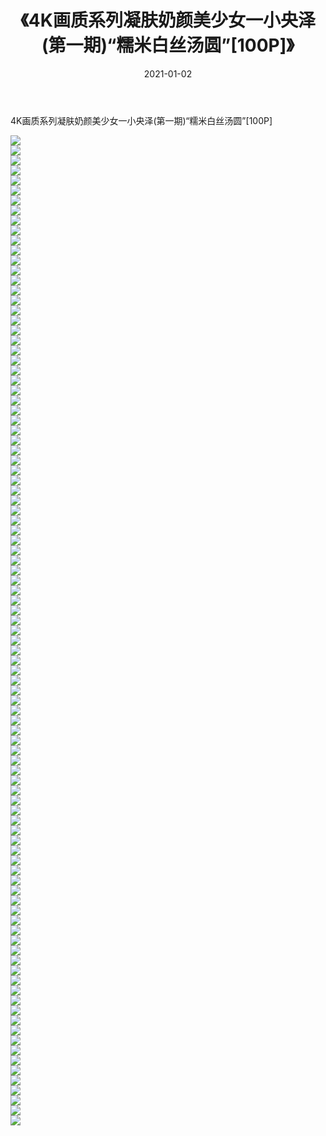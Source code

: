 ﻿---
layout: post
title:  《4K画质系列凝肤奶颜美少女一小央泽(第一期)“糯米白丝汤圆”[100P]》
date:   2021-01-02
img: http://img.660000.xyz/Sharelink/性感/2021/4K画质系列凝肤奶颜美少女一小央泽(第一期)“糯米白丝汤圆”[100P]/000.jpg
categories: [美女, 清纯, 唯美]
---

4K画质系列凝肤奶颜美少女一小央泽(第一期)“糯米白丝汤圆”[100P]

  ![](http://img.660000.xyz/Sharelink/性感/2021/4K画质系列凝肤奶颜美少女一小央泽(第一期)“糯米白丝汤圆”[100P]/001.jpg) <br> ![](http://img.660000.xyz/Sharelink/性感/2021/4K画质系列凝肤奶颜美少女一小央泽(第一期)“糯米白丝汤圆”[100P]/002.jpg) <br> ![](http://img.660000.xyz/Sharelink/性感/2021/4K画质系列凝肤奶颜美少女一小央泽(第一期)“糯米白丝汤圆”[100P]/003.jpg) <br> ![](http://img.660000.xyz/Sharelink/性感/2021/4K画质系列凝肤奶颜美少女一小央泽(第一期)“糯米白丝汤圆”[100P]/004.jpg) <br> ![](http://img.660000.xyz/Sharelink/性感/2021/4K画质系列凝肤奶颜美少女一小央泽(第一期)“糯米白丝汤圆”[100P]/005.jpg) <br> ![](http://img.660000.xyz/Sharelink/性感/2021/4K画质系列凝肤奶颜美少女一小央泽(第一期)“糯米白丝汤圆”[100P]/006.jpg) <br> ![](http://img.660000.xyz/Sharelink/性感/2021/4K画质系列凝肤奶颜美少女一小央泽(第一期)“糯米白丝汤圆”[100P]/007.jpg) <br> ![](http://img.660000.xyz/Sharelink/性感/2021/4K画质系列凝肤奶颜美少女一小央泽(第一期)“糯米白丝汤圆”[100P]/008.jpg) <br> ![](http://img.660000.xyz/Sharelink/性感/2021/4K画质系列凝肤奶颜美少女一小央泽(第一期)“糯米白丝汤圆”[100P]/009.jpg) <br> ![](http://img.660000.xyz/Sharelink/性感/2021/4K画质系列凝肤奶颜美少女一小央泽(第一期)“糯米白丝汤圆”[100P]/010.jpg) <br> ![](http://img.660000.xyz/Sharelink/性感/2021/4K画质系列凝肤奶颜美少女一小央泽(第一期)“糯米白丝汤圆”[100P]/011.jpg) <br> ![](http://img.660000.xyz/Sharelink/性感/2021/4K画质系列凝肤奶颜美少女一小央泽(第一期)“糯米白丝汤圆”[100P]/012.jpg) <br> ![](http://img.660000.xyz/Sharelink/性感/2021/4K画质系列凝肤奶颜美少女一小央泽(第一期)“糯米白丝汤圆”[100P]/013.jpg) <br> ![](http://img.660000.xyz/Sharelink/性感/2021/4K画质系列凝肤奶颜美少女一小央泽(第一期)“糯米白丝汤圆”[100P]/014.jpg) <br> ![](http://img.660000.xyz/Sharelink/性感/2021/4K画质系列凝肤奶颜美少女一小央泽(第一期)“糯米白丝汤圆”[100P]/015.jpg) <br> ![](http://img.660000.xyz/Sharelink/性感/2021/4K画质系列凝肤奶颜美少女一小央泽(第一期)“糯米白丝汤圆”[100P]/016.jpg) <br> ![](http://img.660000.xyz/Sharelink/性感/2021/4K画质系列凝肤奶颜美少女一小央泽(第一期)“糯米白丝汤圆”[100P]/017.jpg) <br> ![](http://img.660000.xyz/Sharelink/性感/2021/4K画质系列凝肤奶颜美少女一小央泽(第一期)“糯米白丝汤圆”[100P]/018.jpg) <br> ![](http://img.660000.xyz/Sharelink/性感/2021/4K画质系列凝肤奶颜美少女一小央泽(第一期)“糯米白丝汤圆”[100P]/019.jpg) <br> ![](http://img.660000.xyz/Sharelink/性感/2021/4K画质系列凝肤奶颜美少女一小央泽(第一期)“糯米白丝汤圆”[100P]/020.jpg) <br> ![](http://img.660000.xyz/Sharelink/性感/2021/4K画质系列凝肤奶颜美少女一小央泽(第一期)“糯米白丝汤圆”[100P]/021.jpg) <br> ![](http://img.660000.xyz/Sharelink/性感/2021/4K画质系列凝肤奶颜美少女一小央泽(第一期)“糯米白丝汤圆”[100P]/022.jpg) <br> ![](http://img.660000.xyz/Sharelink/性感/2021/4K画质系列凝肤奶颜美少女一小央泽(第一期)“糯米白丝汤圆”[100P]/023.jpg) <br> ![](http://img.660000.xyz/Sharelink/性感/2021/4K画质系列凝肤奶颜美少女一小央泽(第一期)“糯米白丝汤圆”[100P]/024.jpg) <br> ![](http://img.660000.xyz/Sharelink/性感/2021/4K画质系列凝肤奶颜美少女一小央泽(第一期)“糯米白丝汤圆”[100P]/025.jpg) <br> ![](http://img.660000.xyz/Sharelink/性感/2021/4K画质系列凝肤奶颜美少女一小央泽(第一期)“糯米白丝汤圆”[100P]/026.jpg) <br> ![](http://img.660000.xyz/Sharelink/性感/2021/4K画质系列凝肤奶颜美少女一小央泽(第一期)“糯米白丝汤圆”[100P]/027.jpg) <br> ![](http://img.660000.xyz/Sharelink/性感/2021/4K画质系列凝肤奶颜美少女一小央泽(第一期)“糯米白丝汤圆”[100P]/028.jpg) <br> ![](http://img.660000.xyz/Sharelink/性感/2021/4K画质系列凝肤奶颜美少女一小央泽(第一期)“糯米白丝汤圆”[100P]/029.jpg) <br> ![](http://img.660000.xyz/Sharelink/性感/2021/4K画质系列凝肤奶颜美少女一小央泽(第一期)“糯米白丝汤圆”[100P]/030.jpg) <br> ![](http://img.660000.xyz/Sharelink/性感/2021/4K画质系列凝肤奶颜美少女一小央泽(第一期)“糯米白丝汤圆”[100P]/031.jpg) <br> ![](http://img.660000.xyz/Sharelink/性感/2021/4K画质系列凝肤奶颜美少女一小央泽(第一期)“糯米白丝汤圆”[100P]/032.jpg) <br> ![](http://img.660000.xyz/Sharelink/性感/2021/4K画质系列凝肤奶颜美少女一小央泽(第一期)“糯米白丝汤圆”[100P]/033.jpg) <br> ![](http://img.660000.xyz/Sharelink/性感/2021/4K画质系列凝肤奶颜美少女一小央泽(第一期)“糯米白丝汤圆”[100P]/034.jpg) <br> ![](http://img.660000.xyz/Sharelink/性感/2021/4K画质系列凝肤奶颜美少女一小央泽(第一期)“糯米白丝汤圆”[100P]/035.jpg) <br> ![](http://img.660000.xyz/Sharelink/性感/2021/4K画质系列凝肤奶颜美少女一小央泽(第一期)“糯米白丝汤圆”[100P]/036.jpg) <br> ![](http://img.660000.xyz/Sharelink/性感/2021/4K画质系列凝肤奶颜美少女一小央泽(第一期)“糯米白丝汤圆”[100P]/037.jpg) <br> ![](http://img.660000.xyz/Sharelink/性感/2021/4K画质系列凝肤奶颜美少女一小央泽(第一期)“糯米白丝汤圆”[100P]/038.jpg) <br> ![](http://img.660000.xyz/Sharelink/性感/2021/4K画质系列凝肤奶颜美少女一小央泽(第一期)“糯米白丝汤圆”[100P]/039.jpg) <br> ![](http://img.660000.xyz/Sharelink/性感/2021/4K画质系列凝肤奶颜美少女一小央泽(第一期)“糯米白丝汤圆”[100P]/040.jpg) <br> ![](http://img.660000.xyz/Sharelink/性感/2021/4K画质系列凝肤奶颜美少女一小央泽(第一期)“糯米白丝汤圆”[100P]/041.jpg) <br> ![](http://img.660000.xyz/Sharelink/性感/2021/4K画质系列凝肤奶颜美少女一小央泽(第一期)“糯米白丝汤圆”[100P]/042.jpg) <br> ![](http://img.660000.xyz/Sharelink/性感/2021/4K画质系列凝肤奶颜美少女一小央泽(第一期)“糯米白丝汤圆”[100P]/043.jpg) <br> ![](http://img.660000.xyz/Sharelink/性感/2021/4K画质系列凝肤奶颜美少女一小央泽(第一期)“糯米白丝汤圆”[100P]/044.jpg) <br> ![](http://img.660000.xyz/Sharelink/性感/2021/4K画质系列凝肤奶颜美少女一小央泽(第一期)“糯米白丝汤圆”[100P]/045.jpg) <br> ![](http://img.660000.xyz/Sharelink/性感/2021/4K画质系列凝肤奶颜美少女一小央泽(第一期)“糯米白丝汤圆”[100P]/046.jpg) <br> ![](http://img.660000.xyz/Sharelink/性感/2021/4K画质系列凝肤奶颜美少女一小央泽(第一期)“糯米白丝汤圆”[100P]/047.jpg) <br> ![](http://img.660000.xyz/Sharelink/性感/2021/4K画质系列凝肤奶颜美少女一小央泽(第一期)“糯米白丝汤圆”[100P]/048.jpg) <br> ![](http://img.660000.xyz/Sharelink/性感/2021/4K画质系列凝肤奶颜美少女一小央泽(第一期)“糯米白丝汤圆”[100P]/049.jpg) <br> ![](http://img.660000.xyz/Sharelink/性感/2021/4K画质系列凝肤奶颜美少女一小央泽(第一期)“糯米白丝汤圆”[100P]/050.jpg) <br> ![](http://img.660000.xyz/Sharelink/性感/2021/4K画质系列凝肤奶颜美少女一小央泽(第一期)“糯米白丝汤圆”[100P]/051.jpg) <br> ![](http://img.660000.xyz/Sharelink/性感/2021/4K画质系列凝肤奶颜美少女一小央泽(第一期)“糯米白丝汤圆”[100P]/052.jpg) <br> ![](http://img.660000.xyz/Sharelink/性感/2021/4K画质系列凝肤奶颜美少女一小央泽(第一期)“糯米白丝汤圆”[100P]/053.jpg) <br> ![](http://img.660000.xyz/Sharelink/性感/2021/4K画质系列凝肤奶颜美少女一小央泽(第一期)“糯米白丝汤圆”[100P]/054.jpg) <br> ![](http://img.660000.xyz/Sharelink/性感/2021/4K画质系列凝肤奶颜美少女一小央泽(第一期)“糯米白丝汤圆”[100P]/055.jpg) <br> ![](http://img.660000.xyz/Sharelink/性感/2021/4K画质系列凝肤奶颜美少女一小央泽(第一期)“糯米白丝汤圆”[100P]/056.jpg) <br> ![](http://img.660000.xyz/Sharelink/性感/2021/4K画质系列凝肤奶颜美少女一小央泽(第一期)“糯米白丝汤圆”[100P]/057.jpg) <br> ![](http://img.660000.xyz/Sharelink/性感/2021/4K画质系列凝肤奶颜美少女一小央泽(第一期)“糯米白丝汤圆”[100P]/058.jpg) <br> ![](http://img.660000.xyz/Sharelink/性感/2021/4K画质系列凝肤奶颜美少女一小央泽(第一期)“糯米白丝汤圆”[100P]/059.jpg) <br> ![](http://img.660000.xyz/Sharelink/性感/2021/4K画质系列凝肤奶颜美少女一小央泽(第一期)“糯米白丝汤圆”[100P]/060.jpg) <br> ![](http://img.660000.xyz/Sharelink/性感/2021/4K画质系列凝肤奶颜美少女一小央泽(第一期)“糯米白丝汤圆”[100P]/061.jpg) <br> ![](http://img.660000.xyz/Sharelink/性感/2021/4K画质系列凝肤奶颜美少女一小央泽(第一期)“糯米白丝汤圆”[100P]/062.jpg) <br> ![](http://img.660000.xyz/Sharelink/性感/2021/4K画质系列凝肤奶颜美少女一小央泽(第一期)“糯米白丝汤圆”[100P]/063.jpg) <br> ![](http://img.660000.xyz/Sharelink/性感/2021/4K画质系列凝肤奶颜美少女一小央泽(第一期)“糯米白丝汤圆”[100P]/064.jpg) <br> ![](http://img.660000.xyz/Sharelink/性感/2021/4K画质系列凝肤奶颜美少女一小央泽(第一期)“糯米白丝汤圆”[100P]/065.jpg) <br> ![](http://img.660000.xyz/Sharelink/性感/2021/4K画质系列凝肤奶颜美少女一小央泽(第一期)“糯米白丝汤圆”[100P]/066.jpg) <br> ![](http://img.660000.xyz/Sharelink/性感/2021/4K画质系列凝肤奶颜美少女一小央泽(第一期)“糯米白丝汤圆”[100P]/067.jpg) <br> ![](http://img.660000.xyz/Sharelink/性感/2021/4K画质系列凝肤奶颜美少女一小央泽(第一期)“糯米白丝汤圆”[100P]/068.jpg) <br> ![](http://img.660000.xyz/Sharelink/性感/2021/4K画质系列凝肤奶颜美少女一小央泽(第一期)“糯米白丝汤圆”[100P]/069.jpg) <br> ![](http://img.660000.xyz/Sharelink/性感/2021/4K画质系列凝肤奶颜美少女一小央泽(第一期)“糯米白丝汤圆”[100P]/070.jpg) <br> ![](http://img.660000.xyz/Sharelink/性感/2021/4K画质系列凝肤奶颜美少女一小央泽(第一期)“糯米白丝汤圆”[100P]/071.jpg) <br> ![](http://img.660000.xyz/Sharelink/性感/2021/4K画质系列凝肤奶颜美少女一小央泽(第一期)“糯米白丝汤圆”[100P]/072.jpg) <br> ![](http://img.660000.xyz/Sharelink/性感/2021/4K画质系列凝肤奶颜美少女一小央泽(第一期)“糯米白丝汤圆”[100P]/073.jpg) <br> ![](http://img.660000.xyz/Sharelink/性感/2021/4K画质系列凝肤奶颜美少女一小央泽(第一期)“糯米白丝汤圆”[100P]/074.jpg) <br> ![](http://img.660000.xyz/Sharelink/性感/2021/4K画质系列凝肤奶颜美少女一小央泽(第一期)“糯米白丝汤圆”[100P]/075.jpg) <br> ![](http://img.660000.xyz/Sharelink/性感/2021/4K画质系列凝肤奶颜美少女一小央泽(第一期)“糯米白丝汤圆”[100P]/076.jpg) <br> ![](http://img.660000.xyz/Sharelink/性感/2021/4K画质系列凝肤奶颜美少女一小央泽(第一期)“糯米白丝汤圆”[100P]/077.jpg) <br> ![](http://img.660000.xyz/Sharelink/性感/2021/4K画质系列凝肤奶颜美少女一小央泽(第一期)“糯米白丝汤圆”[100P]/078.jpg) <br> ![](http://img.660000.xyz/Sharelink/性感/2021/4K画质系列凝肤奶颜美少女一小央泽(第一期)“糯米白丝汤圆”[100P]/079.jpg) <br> ![](http://img.660000.xyz/Sharelink/性感/2021/4K画质系列凝肤奶颜美少女一小央泽(第一期)“糯米白丝汤圆”[100P]/080.jpg) <br> ![](http://img.660000.xyz/Sharelink/性感/2021/4K画质系列凝肤奶颜美少女一小央泽(第一期)“糯米白丝汤圆”[100P]/081.jpg) <br> ![](http://img.660000.xyz/Sharelink/性感/2021/4K画质系列凝肤奶颜美少女一小央泽(第一期)“糯米白丝汤圆”[100P]/082.jpg) <br> ![](http://img.660000.xyz/Sharelink/性感/2021/4K画质系列凝肤奶颜美少女一小央泽(第一期)“糯米白丝汤圆”[100P]/083.jpg) <br> ![](http://img.660000.xyz/Sharelink/性感/2021/4K画质系列凝肤奶颜美少女一小央泽(第一期)“糯米白丝汤圆”[100P]/084.jpg) <br> ![](http://img.660000.xyz/Sharelink/性感/2021/4K画质系列凝肤奶颜美少女一小央泽(第一期)“糯米白丝汤圆”[100P]/085.jpg) <br> ![](http://img.660000.xyz/Sharelink/性感/2021/4K画质系列凝肤奶颜美少女一小央泽(第一期)“糯米白丝汤圆”[100P]/086.jpg) <br> ![](http://img.660000.xyz/Sharelink/性感/2021/4K画质系列凝肤奶颜美少女一小央泽(第一期)“糯米白丝汤圆”[100P]/087.jpg) <br> ![](http://img.660000.xyz/Sharelink/性感/2021/4K画质系列凝肤奶颜美少女一小央泽(第一期)“糯米白丝汤圆”[100P]/088.jpg) <br> ![](http://img.660000.xyz/Sharelink/性感/2021/4K画质系列凝肤奶颜美少女一小央泽(第一期)“糯米白丝汤圆”[100P]/089.jpg) <br> ![](http://img.660000.xyz/Sharelink/性感/2021/4K画质系列凝肤奶颜美少女一小央泽(第一期)“糯米白丝汤圆”[100P]/090.jpg) <br> ![](http://img.660000.xyz/Sharelink/性感/2021/4K画质系列凝肤奶颜美少女一小央泽(第一期)“糯米白丝汤圆”[100P]/091.jpg) <br> ![](http://img.660000.xyz/Sharelink/性感/2021/4K画质系列凝肤奶颜美少女一小央泽(第一期)“糯米白丝汤圆”[100P]/092.jpg) <br> ![](http://img.660000.xyz/Sharelink/性感/2021/4K画质系列凝肤奶颜美少女一小央泽(第一期)“糯米白丝汤圆”[100P]/093.jpg) <br> ![](http://img.660000.xyz/Sharelink/性感/2021/4K画质系列凝肤奶颜美少女一小央泽(第一期)“糯米白丝汤圆”[100P]/094.jpg) <br> ![](http://img.660000.xyz/Sharelink/性感/2021/4K画质系列凝肤奶颜美少女一小央泽(第一期)“糯米白丝汤圆”[100P]/095.jpg) <br> ![](http://img.660000.xyz/Sharelink/性感/2021/4K画质系列凝肤奶颜美少女一小央泽(第一期)“糯米白丝汤圆”[100P]/096.jpg) <br> ![](http://img.660000.xyz/Sharelink/性感/2021/4K画质系列凝肤奶颜美少女一小央泽(第一期)“糯米白丝汤圆”[100P]/097.jpg) <br> ![](http://img.660000.xyz/Sharelink/性感/2021/4K画质系列凝肤奶颜美少女一小央泽(第一期)“糯米白丝汤圆”[100P]/098.jpg) <br> ![](http://img.660000.xyz/Sharelink/性感/2021/4K画质系列凝肤奶颜美少女一小央泽(第一期)“糯米白丝汤圆”[100P]/099.jpg) <br>